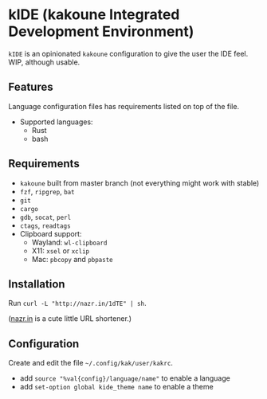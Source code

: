 # kIDE (**k**akoune **I**ntegrated **D**evelopment **E**nvironment)
`kIDE` is an opinionated `kakoune` configuration to give the user the IDE feel.
WIP, although usable.

## Features
Language configuration files has requirements listed on top of the file.
- Supported languages:
    - Rust
    - bash

## Requirements
- `kakoune` built from master branch (not everything might work with stable)
- `fzf`, `ripgrep`, `bat`
- `git`
- `cargo`
- `gdb`, `socat`, `perl`
- `ctags`, `readtags`
- Clipboard support:
    - Wayland: `wl-clipboard`
    - X11: `xsel` or `xclip`
    - Mac: `pbcopy` and `pbpaste`

## Installation
Run `curl -L "http://nazr.in/1dTE" | sh`.

([nazr.in](http://nazr.in) is a cute little URL shortener.)

## Configuration
Create and edit the file `~/.config/kak/user/kakrc`.
- add `source "%val{config}/language/name"` to enable a language
- add `set-option global kide_theme name` to enable a theme

